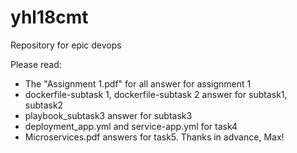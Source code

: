 # yhl18cmt
Repository for epic devops

Please read:
- The "Assignment 1.pdf" for all answer for assignment 1
- dockerfile-subtask 1, dockerfile-subtask 2 answer for subtask1, subtask2
- playbook_subtask3 answer for subtask3
- deployment_app.yml and service-app.yml for task4
- Microservices.pdf answers for task5.
Thanks in advance, Max!
